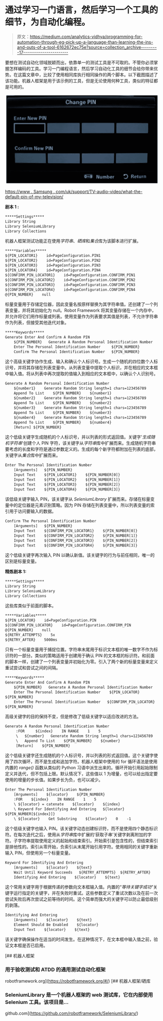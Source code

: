 # 通过学习一门语言，然后学习一个工具的细节，为自动化编程。

> 原文：<https://medium.com/analytics-vidhya/programming-for-automation-through-eg-pick-up-a-language-than-learning-the-ins-and-outs-of-a-tool-6162672ec75e?source=collection_archive---------17----------------------->

要想在测试自动化领域脱颖而出，依靠单一的测试工具是不可取的。不管你必须掌握怎样编码的工具。学习一门编程语言，然后学习自动化工具的细节会给你带来优势。在这篇文章中，比较了使用相同库执行相同操作的两个脚本。以下截图描述了该功能。机器人框架是用于该示例的工具，但是无论使用何种工具，类似的特征都是可用的。

![](img/363c3194eee1c2b2f6ade3fc4e0ef9e1.png)

[https://www . Samsung . com/uk/support/TV-audio-video/what-the-default-pin-of-my-television/](https://www.samsung.com/uk/support/tv-audio-video/what-is-the-default-pin-of-my-television/)

**剧本 1 :**

```
*****Settings*****
Library String
Library SeleniumLibrary
Library Collections
```

机器人框架测试功能正在使用*字符串*、*硒库*和*集合*库为该脚本进行扩展。

```
*****Variables*****
${PIN_LOCATOR1}    id=PageConfiguration.PIN1
${PIN_LOCATOR2}    id=PageConfiguration.PIN2
${PIN_LOCATOR3}    id=PageConfiguration.PIN3
${PIN_LOCATOR4}    id=PageConfiguration.PIN4
${CONFIRM_PIN_LOCATOR1}    id=PageConfiguration.CONFIRM_PIN1
${CONFIRM_PIN_LOCATOR2}    id=PageConfiguration.CONFIRM_PIN2
${CONFIRM_PIN_LOCATOR3}    id=PageConfiguration.CONFIRM_PIN3
${CONFIRM_PIN_LOCATOR4}    id=PageConfiguration.CONFIRM_PIN4
@{PIN_NUMBER}    null
```

标量变量用于存储定位器，因此变量名按原样替换为其字符串值。还创建了一个列表变量，并将其初始化为 null。Robot Framework 将其变量存储在一个内存中，并允许将它们用作标量或列表。使用变量作为列表要求其值是列表，不允许字符串作为列表，但接受其他迭代对象。

```
*****Keywords*****
Generate Enter And Confirm A Random PIN 
    ${PIN_NUMBER}   Generate A Random Personal Identification Number
    Enter The Personal Identification Number     ${PIN_NUMBER}
    Confirm The Personal Identification Number   ${PIN_NUMBER}
```

这个高级关键字协作生成、输入和确认个人标识号。生成一个随机的四位数个人标识号，并将其存储在列表变量中。从列表变量中提取个人标识，并在相应的文本框中输入值。将从列表中再次提取的值输入到相应的文本框中，以确认个人识别号。

```
Generate A Random Personal Identification Number
    ${number1}    Generate Random String length=1 chars=123456789
    Append To List    ${PIN_NUMBER}    ${number1}
    ${number2}    Generate Random String length=1 chars=123456789
    Append To List    ${PIN_NUMBER}    ${number2}
    ${number3}    Generate Random String length=1 chars=123456789
    Append To List    ${PIN_NUMBER}    ${number3}
    ${number4}    Generate Random String length=1 chars=123456789
    Append To List    ${PIN_NUMBER}    ${number4}
    [Return] ${PIN_NUMBER}
```

这个低级关键字生成随机的个人标识号，并以列表的形式返回值。关键字'*生成随机字符串*'创建个人 PIN 字符，该关键字从*字符串*库中扩展而来。生成随机字符串要考虑的长度和字符是通过参数定义的。生成的每个新字符都附加在列表的底部，关键字从*集合*库中扩展而来。

```
Enter The Personal Identification Number
    [Arguments]   ${PIN_NUMBER}
    Input Text    ${PIN_LOCATOR1}    ${PIN_NUMBER[0]}
    Input Text    ${PIN_LOCATOR2}    ${PIN_NUMBER[1]}
    Input Text    ${PIN_LOCATOR3}    ${PIN_NUMBER[2]}
    Input Text    ${PIN_LOCATOR4}    ${PIN_NUMBER[3]}
```

该低级关键字输入 PIN，该关键字从 *SeleniumLibrary* 扩展而来。存储在标量变量中的定位器是元素识别策略。因为 PIN 存储在列表变量中，所以列表变量的索引用于访问要输入的数据。

```
Confirm The Personal Identification Number
    [Arguments]   ${PIN_NUMBER}
    Input Text    ${CONFIRM_PIN_LOCATOR1}    ${PIN_NUMBER[0]}
    Input Text    ${CONFIRM_PIN_LOCATOR2}    ${PIN_NUMBER[1]}
    Input Text    ${CONFIRM_PIN_LOCATOR3}    ${PIN_NUMBER[2]}
    Input Text    ${CONFIRM_PIN_LOCATOR4}    ${PIN_NUMBER[3]}
```

这个低级关键字再次输入 PIN 以确认新值。该关键字的行为与前任相同，唯一的区别是标量变量。

**精炼剧本 1:**

```
*****Settings*****
Library String
Library SeleniumLibrary
Library Collections
```

这些库类似于前面的脚本。

```
*****Variables*****
${PIN_LOCATOR}    id=PageConfiguration.PIN
${CONFIRM_PIN_LOCATOR}    id=PageConfiguration.CONFIRM_PIN
@{PIN_NUMBER}    null
${RETRY_ATTEMPTS}    5x
${RETRY_AFTER}    5000ms
```

只有一个标量变量用于捕捉位置。字符串末尾用于标识文本框的唯一数字不作为标识符的一部分。类似的策略适用于创建用于确认 PIN 的文本框的标识符。和前面的脚本一样，创建了一个列表变量并初始化为零。引入了两个新的标量变量来定义重试尝试和尝试之间的间隔。

```
*****Keywords*****
Generate Enter And Confirm A Random PIN 
    ${PIN_NUMBER}   Generate A Random Personal Identification Number
    Enter The Personal Identification Number    ${PIN_LOCATOR} ${PIN_NUMBER}
    Enter The Personal Identification Number   ${CONFIRM_PIN_LOCATOR} ${PIN_NUMBER}
```

高级关键字的目的保持不变，但是修改了低级关键字以适应改进的方法。

```
Generate A Random Personal Identification Number
     :FOR     ${index}    IN RANGE    1    5
     \   ${number}   Generate Random String length=1 chars=123456789
     \   Append To List    ${PIN_NUMBER}    ${number}
     [Return]    ${PIN_NUMBER}
```

这个低级关键字还生成随机的个人标识号，并以列表的形式返回值。这个关键字使用了四次循环，而不是生成和追加字符。机器人框架中使用的 for 循环语法是使用内置的 *range()* 函数从类似的 Python 习语中派生出来的。循环开始引用起始限制定义并迭代，但不包括上限。默认情况下，这些值以 1 为增量，也可以给出指定要使用的增量的步长值。如果步长为负，也可以减少。

```
Enter The Personal Identification Number
    [Arguments]    ${locator}    ${PIN_NUMBER}
    :FOR    ${index}    IN RANGE    1    5
    \ ${locator} = catenate    ${locator}    ${index}
    \ Keyword For Identifying And Entering   ${locator} ${PIN_NUMBER[${index}]}
    \ ${locator}    Get Substring    ${locator}    0    -1
```

这个低级关键字也输入 PIN。该关键字动态创建标识符，而不是使用四个静态标识符。在每次迭代之后，使用从*字符串*库中扩展的‘获取子串’关键字剥离附加的字符。子字符串提取使用定义的起始和结束索引。开始索引是包含性的，但结束索引是排他性的。索引从零开始，负索引从末尾开始引用字符。使用相同的关键字重新输入 PIN，但使用另一个标量变量。

```
Keyword For Identifying And Entering
    [Arguments]    ${locator}    ${text}
    Wait Until Keyword Succeeds   ${RETRY_ATTEMPTS}  ${RETRY_AFTER}     
    Identifying And Entering    ${locator}    ${text}
```

这个常用关键字用于根据传递的参数向文本框输入值。内置的“*等待关键字成功*”关键字运行指定的关键字，并在失败时重试。这些参数定义了重试次数以及在前一次尝试失败后再次尝试之前等待的时间。这个简单而强大的关键字可以防止最低级别的剥落。

```
Identifying And Entering
    [Arguments]    ${locator}    ${text}
    Element Should Be Enabled    ${locator}
    Input Text    ${locator}    ${text}
```

该关键字确保操作在适当的时间发生。在这种情况下，在文本框中输入值之前，验证文本框是否已启用。

 [## 机器人框架

### 用于验收测试和 ATDD 的通用测试自动化框架

robotframework.org](https://robotframework.org/#/)  [## 机器人框架/硒库

### SeleniumLibrary 是一个机器人框架的 web 测试库，它在内部使用 Selenium 工具。该项目是…

github.com](https://github.com/robotframework/SeleniumLibrary/)
